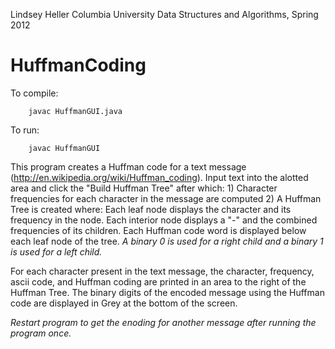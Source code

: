 Lindsey Heller
Columbia University
Data Structures and Algorithms, Spring 2012

HuffmanCoding
=============


To compile: 

		javac HuffmanGUI.java
		
To run: 

		javac HuffmanGUI


This program creates a Huffman code for a text message (http://en.wikipedia.org/wiki/Huffman_coding).
Input text into the alotted area and click the "Build Huffman Tree" after which:
	1) Character frequencies for each character in the message are computed 
	2) A Huffman Tree is created where:
	 	Each leaf node displays the character and its frequency in the node.
	 	Each interior node displays a "-" and the combined frequencies of its children.
	 	Each Huffman code word is displayed below each leaf node of the tree.
			*A binary 0 is used for a right child and a binary 1 is used for a left child.*

For each character present in the text message, the character, frequency, ascii code, and Huffman coding are printed in an area to the right of the Huffman Tree.
The binary digits of the encoded message using the Huffman code are displayed in Grey at the bottom of the screen.


*Restart program to get the enoding for another message after running the program once.*
